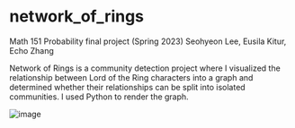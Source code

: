 # network_of_rings
Math 151 Probability final project (Spring 2023) 
Seohyeon Lee, Eusila Kitur, Echo Zhang

Network of Rings is a community detection project where I visualized the relationship between Lord of the Ring characters into a graph and determined whether their relationships can be split into isolated communities. I used Python to render the graph.


![image](https://github.com/seohyeon-lee-2025/network_of_rings/assets/96499556/7dbaa4f5-fb86-468d-9472-9bd4732c6a4d)

